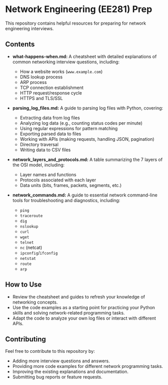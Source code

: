 # Network Engineering (EE281) Prep

This repository contains helpful resources for preparing for network engineering interviews.

## Contents

* **what-happens-when.md:** A cheatsheet with detailed explanations of common networking interview questions, including:
    * How a website works (`www.example.com`)
    * DNS lookup process
    * ARP process
    * TCP connection establishment
    * HTTP request/response cycle
    * HTTPS and TLS/SSL

* **parsing_log_files.md:**  A guide to parsing log files with Python, covering:
    * Extracting data from log files
    * Analyzing log data (e.g., counting status codes per minute)
    * Using regular expressions for pattern matching
    * Exporting parsed data to files
    * Working with APIs (making requests, handling JSON, pagination)
    * Directory traversal
    * Writing data to CSV files

* **network_layers_and_protocols.md:** A table summarizing the 7 layers of the OSI model, including:
    * Layer names and functions
    * Protocols associated with each layer
    * Data units (bits, frames, packets, segments, etc.)

* **network_commands.md:** A guide to essential network command-line tools for troubleshooting and diagnostics, including:
    * `ping`
    * `traceroute`
    * `dig`
    * `nslookup`
    * `curl`
    * `wget`
    * `telnet`
    * `nc` (netcat)
    * `ipconfig`/`ifconfig`
    * `netstat`
    * `route`
    * `arp` 

## How to Use

* Review the cheatsheet and guides to refresh your knowledge of networking concepts.
* Use the code examples as a starting point for practicing your Python skills and solving network-related programming tasks.
* Adapt the code to analyze your own log files or interact with different APIs.

## Contributing

Feel free to contribute to this repository by:

* Adding more interview questions and answers.
* Providing more code examples for different network programming tasks.
* Improving the existing explanations and documentation.
* Submitting bug reports or feature requests.

